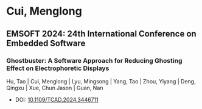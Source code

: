 # Cui, Menglong

## EMSOFT 2024: 24th International Conference on Embedded Software

### Ghostbuster: A Software Approach for Reducing Ghosting Effect on Electrophoretic Displays
Hu, Tao | Cui, Menglong | Lyu, Mingsong | Yang, Tao | Zhou, Yiyang | Deng, Qingxu | Xue, Chun Jason | Guan, Nan
* DOI: [10.1109/TCAD.2024.3446711](https://doi.org/10.1109/TCAD.2024.3446711)

